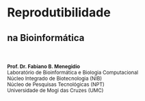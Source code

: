 # Reprodutibilidade 
## na Bioinformática
<br>

<small>**Prof. Dr. Fabiano B. Menegidio**</small> <br>
<small>Laboratório de Bioinformática e Biologia Computacional</small> <br>
<small>Núcleo Integrado de Biotecnologia (NIB)</small> <br>
<small>Núcleo de Pesquisas Tecnológicas (NPT)</small> <br>
<small>Universidade de Mogi das Cruzes (UMC)</small>
